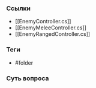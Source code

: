 ### Ссылки
- [[EnemyController.cs]]
- [[EnemyMeleeController.cs]]
- [[EnemyRangedController.cs]]
### Теги
- #folder
### Суть вопроса